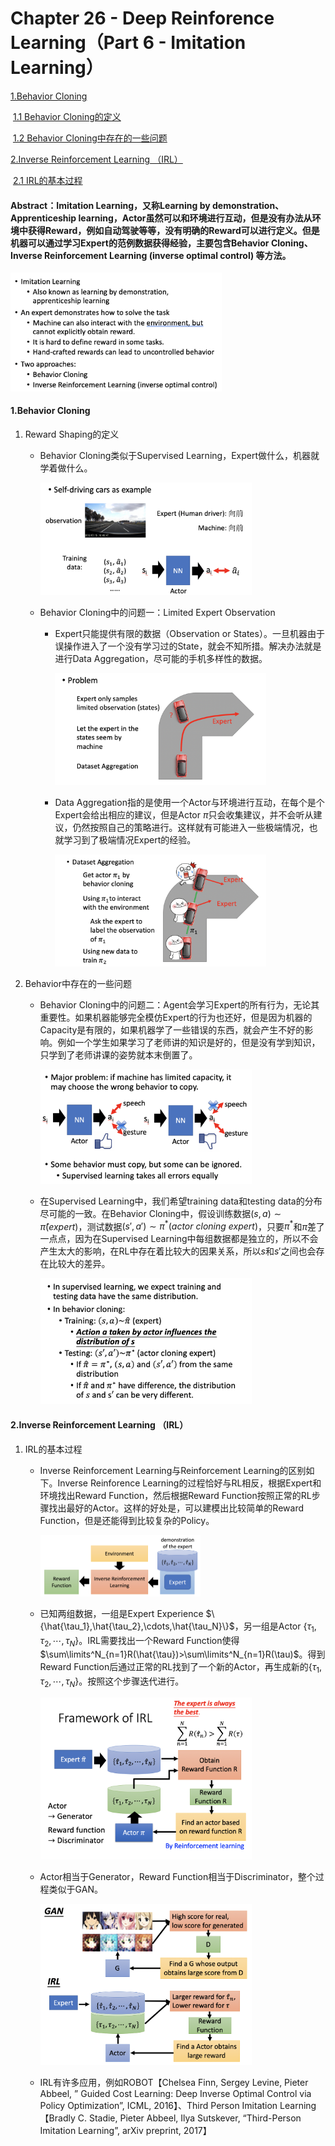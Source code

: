 # Chapter 26 - Deep Reinforence Learning（Part 6 - Imitation Learning）

[1.Behavior Cloning](#1)

​		[1.1 Behavior Cloning的定义](#1.1)

​		[1.2 Behavior Cloning中存在的一些问题](#1.2)

[2.Inverse Reinforcement Learning （IRL）](#2)

​		[2.1 IRL的基本过程](#2.1)



#### Abstract：Imitation Learning，又称Learning by demonstration、Apprenticeship learning，Actor虽然可以和环境进行互动，但是没有办法从环境中获得Reward，例如自动驾驶等等，没有明确的Reward可以进行定义。但是机器可以通过学习Expert的范例数据获得经验，主要包含Behavior Cloning、Inverse Reinforcement Learning (inverse optimal control) 等方法。

<img src="./image-20200901105151040.png" alt="image-20200901105151040" style="zoom:33%;" />





#### <span name="1">1.Behavior Cloning</span>

1. <span name="1.1">Reward Shaping的定义</span>

   - Behavior Cloning类似于Supervised Learning，Expert做什么，机器就学着做什么。

     <img src="./image-20200901105729463.png" alt="image-20200901105729463" style="zoom:33%;" />
     
   - Behavior Cloning中的问题一：Limited Expert Observation
   
     - Expert只能提供有限的数据（Observation or States）。一旦机器由于误操作进入了一个没有学习过的State，就会不知所措。解决办法就是进行Data Aggregation，尽可能的手机多样性的数据。
     
       <img src="./image-20200901110013112.png" alt="image-20200901110013112" style="zoom:33%;" />
       
     - Data Aggregation指的是使用一个Actor与环境进行互动，在每个是个Expert会给出相应的建议，但是Actor $\pi$只会收集建议，并不会听从建议，仍然按照自己的策略进行。这样就有可能进入一些极端情况，也就学习到了极端情况Expert的经验。
     
       <img src="./image-20200901110232033.png" alt="image-20200901110232033" style="zoom: 33%;" />
     
       
   
2. <span name="1.2">Behavior中存在的一些问题</span>

   - Behavior Cloning中的问题二：Agent会学习Expert的所有行为，无论其重要性。如果机器能够完全模仿Expert的行为也还好，但是因为机器的Capacity是有限的，如果机器学了一些错误的东西，就会产生不好的影响。例如一个学生如果学习了老师讲的知识是好的，但是没有学到知识，只学到了老师讲课的姿势就本末倒置了。

     <img src="./image-20200901131359137.png" alt="image-20200901131359137" style="zoom:33%;" />
   
   - 在Supervised Learning中，我们希望training data和testing data的分布尽可能的一致。在Behavior Cloning中，假设训练数据$(s,a)\sim \hat{\pi}(expert)$，测试数据$(s',a')\sim \pi^*(actor\ cloning\ expert)$，只要$\pi^*$和$\hat{\pi}$差了一点点，因为在Supervised Learning中每组数据都是独立的，所以不会产生太大的影响，在RL中存在着比较大的因果关系，所以$s$和$s'$之间也会存在比较大的差异。
   
     <img src="./image-20200901132234277.png" alt="image-20200901132234277" style="zoom:33%;" />
   
   

#### <span name="2">2.Inverse Reinforcement Learning （IRL）</span>

1. <span name="2.1">IRL的基本过程</span>

   - Inverse Reinforcement Learning与Reinforcement Learning的区别如下。Inverse Reinforence Learning的过程恰好与RL相反，根据Expert和环境找出Reward Function，然后根据Reward Function按照正常的RL步骤找出最好的Actor。这样的好处是，可以建模出比较简单的Reward Function，但是还能得到比较复杂的Policy。

     <img src="./image-20200901133113180.png" alt="image-20200901133113180" style="zoom: 25%;" />

   - 已知两组数据，一组是Expert Experience $\{\hat{\tau_1},\hat{\tau_2},\cdots,\hat{\tau_N}\}$，另一组是Actor $\{\tau_1,\tau_2,\cdots,\tau_N\}$。IRL需要找出一个Reward Function使得$\sum\limits^N_{n=1}R(\hat{\tau})>\sum\limits^N_{n=1}R(\tau)$。得到Reward Function后通过正常的RL找到了一个新的Actor，再生成新的$\{\tau_1,\tau_2,\cdots,\tau_N\}$。按照这个步骤迭代进行。

     <img src="./image-20200901135522053.png" alt="image-20200901135522053" style="zoom:33%;" />

   - Actor相当于Generator，Reward Function相当于Discriminator，整个过程类似于GAN。

     <img src="./image-20200901155017836.png" alt="image-20200901155017836" style="zoom:33%;" />

   - IRL有许多应用，例如ROBOT【Chelsea Finn, Sergey Levine, Pieter Abbeel, ” Guided Cost Learning: Deep Inverse Optimal Control via Policy Optimization”, ICML, 2016】、Third Person Imitation Learning【Bradly C. Stadie, Pieter Abbeel, Ilya Sutskever, “Third-Person Imitation Learning”, arXiv preprint, 2017】

